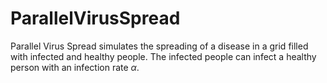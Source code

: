 # ParallelVirusSpread

Parallel Virus Spread simulates the spreading of a disease in a grid filled with infected and healthy people. The infected people can infect a healthy person with an infection rate $\alpha$.  
